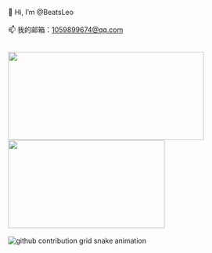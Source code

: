 👋 Hi, I’m @BeatsLeo<br><br>
📫 我的邮箱：1059899674@qq.com<br><br>

<a href="https://github.com/BeatsLeo">
  <div display="flex" align-items="center" justify-content="space-between">
    <img height="180em" width="400em" src="https://github-readme-stats.vercel.app/api?username=BeatsLeo&include_all_commits=true&hide=issues&count_private=true&show_icons=true&rank_icon=github" />
    <img height="180em" width="320em" src="https://github-readme-stats.vercel.app/api/top-langs/?username=BeatsLeo&show_icons=true&layout=compact" />
  </div>
</a>
<br/>
<picture>
  <source media="(prefers-color-scheme: dark)" srcset="https://raw.githubusercontent.com/BeatsLeo/BeatsLeo/output/github-contribution-grid-snake-dark.svg">
  <source media="(prefers-color-scheme: light)" srcset="https://raw.githubusercontent.com/BeatsLeo/BeatsLeo/output/github-contribution-grid-snake.svg">
  <img alt="github contribution grid snake animation" src="https://raw.githubusercontent.com/BeatsLeo/BeatsLeo/output/github-contribution-grid-snake.svg">
</picture>

